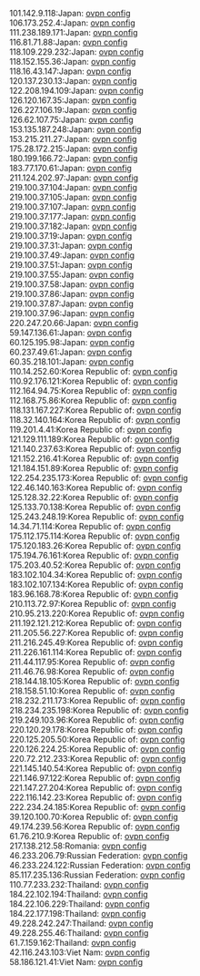 101.142.9.118:Japan: [ovpn config](vpn/101_142_9_118.ovpn)  
106.173.252.4:Japan: [ovpn config](vpn/106_173_252_4.ovpn)  
111.238.189.171:Japan: [ovpn config](vpn/111_238_189_171.ovpn)  
116.81.71.88:Japan: [ovpn config](vpn/116_81_71_88.ovpn)  
118.109.229.232:Japan: [ovpn config](vpn/118_109_229_232.ovpn)  
118.152.155.36:Japan: [ovpn config](vpn/118_152_155_36.ovpn)  
118.16.43.147:Japan: [ovpn config](vpn/118_16_43_147.ovpn)  
120.137.230.13:Japan: [ovpn config](vpn/120_137_230_13.ovpn)  
122.208.194.109:Japan: [ovpn config](vpn/122_208_194_109.ovpn)  
126.120.167.35:Japan: [ovpn config](vpn/126_120_167_35.ovpn)  
126.227.106.19:Japan: [ovpn config](vpn/126_227_106_19.ovpn)  
126.62.107.75:Japan: [ovpn config](vpn/126_62_107_75.ovpn)  
153.135.187.248:Japan: [ovpn config](vpn/153_135_187_248.ovpn)  
153.215.211.27:Japan: [ovpn config](vpn/153_215_211_27.ovpn)  
175.28.172.215:Japan: [ovpn config](vpn/175_28_172_215.ovpn)  
180.199.166.72:Japan: [ovpn config](vpn/180_199_166_72.ovpn)  
183.77.170.61:Japan: [ovpn config](vpn/183_77_170_61.ovpn)  
211.124.202.97:Japan: [ovpn config](vpn/211_124_202_97.ovpn)  
219.100.37.104:Japan: [ovpn config](vpn/219_100_37_104.ovpn)  
219.100.37.105:Japan: [ovpn config](vpn/219_100_37_105.ovpn)  
219.100.37.107:Japan: [ovpn config](vpn/219_100_37_107.ovpn)  
219.100.37.177:Japan: [ovpn config](vpn/219_100_37_177.ovpn)  
219.100.37.182:Japan: [ovpn config](vpn/219_100_37_182.ovpn)  
219.100.37.19:Japan: [ovpn config](vpn/219_100_37_19.ovpn)  
219.100.37.31:Japan: [ovpn config](vpn/219_100_37_31.ovpn)  
219.100.37.49:Japan: [ovpn config](vpn/219_100_37_49.ovpn)  
219.100.37.51:Japan: [ovpn config](vpn/219_100_37_51.ovpn)  
219.100.37.55:Japan: [ovpn config](vpn/219_100_37_55.ovpn)  
219.100.37.58:Japan: [ovpn config](vpn/219_100_37_58.ovpn)  
219.100.37.86:Japan: [ovpn config](vpn/219_100_37_86.ovpn)  
219.100.37.87:Japan: [ovpn config](vpn/219_100_37_87.ovpn)  
219.100.37.96:Japan: [ovpn config](vpn/219_100_37_96.ovpn)  
220.247.20.66:Japan: [ovpn config](vpn/220_247_20_66.ovpn)  
59.147.136.61:Japan: [ovpn config](vpn/59_147_136_61.ovpn)  
60.125.195.98:Japan: [ovpn config](vpn/60_125_195_98.ovpn)  
60.237.49.61:Japan: [ovpn config](vpn/60_237_49_61.ovpn)  
60.35.218.101:Japan: [ovpn config](vpn/60_35_218_101.ovpn)  
110.14.252.60:Korea Republic of: [ovpn config](vpn/110_14_252_60.ovpn)  
110.92.176.121:Korea Republic of: [ovpn config](vpn/110_92_176_121.ovpn)  
112.164.94.75:Korea Republic of: [ovpn config](vpn/112_164_94_75.ovpn)  
112.168.75.86:Korea Republic of: [ovpn config](vpn/112_168_75_86.ovpn)  
118.131.167.227:Korea Republic of: [ovpn config](vpn/118_131_167_227.ovpn)  
118.32.140.164:Korea Republic of: [ovpn config](vpn/118_32_140_164.ovpn)  
119.201.4.41:Korea Republic of: [ovpn config](vpn/119_201_4_41.ovpn)  
121.129.111.189:Korea Republic of: [ovpn config](vpn/121_129_111_189.ovpn)  
121.140.237.63:Korea Republic of: [ovpn config](vpn/121_140_237_63.ovpn)  
121.152.216.41:Korea Republic of: [ovpn config](vpn/121_152_216_41.ovpn)  
121.184.151.89:Korea Republic of: [ovpn config](vpn/121_184_151_89.ovpn)  
122.254.235.173:Korea Republic of: [ovpn config](vpn/122_254_235_173.ovpn)  
122.46.140.163:Korea Republic of: [ovpn config](vpn/122_46_140_163.ovpn)  
125.128.32.22:Korea Republic of: [ovpn config](vpn/125_128_32_22.ovpn)  
125.133.70.138:Korea Republic of: [ovpn config](vpn/125_133_70_138.ovpn)  
125.243.248.19:Korea Republic of: [ovpn config](vpn/125_243_248_19.ovpn)  
14.34.71.114:Korea Republic of: [ovpn config](vpn/14_34_71_114.ovpn)  
175.112.175.114:Korea Republic of: [ovpn config](vpn/175_112_175_114.ovpn)  
175.120.183.26:Korea Republic of: [ovpn config](vpn/175_120_183_26.ovpn)  
175.194.76.161:Korea Republic of: [ovpn config](vpn/175_194_76_161.ovpn)  
175.203.40.52:Korea Republic of: [ovpn config](vpn/175_203_40_52.ovpn)  
183.102.104.34:Korea Republic of: [ovpn config](vpn/183_102_104_34.ovpn)  
183.102.107.134:Korea Republic of: [ovpn config](vpn/183_102_107_134.ovpn)  
183.96.168.78:Korea Republic of: [ovpn config](vpn/183_96_168_78.ovpn)  
210.113.72.97:Korea Republic of: [ovpn config](vpn/210_113_72_97.ovpn)  
210.95.213.220:Korea Republic of: [ovpn config](vpn/210_95_213_220.ovpn)  
211.192.121.212:Korea Republic of: [ovpn config](vpn/211_192_121_212.ovpn)  
211.205.56.227:Korea Republic of: [ovpn config](vpn/211_205_56_227.ovpn)  
211.216.245.49:Korea Republic of: [ovpn config](vpn/211_216_245_49.ovpn)  
211.226.161.114:Korea Republic of: [ovpn config](vpn/211_226_161_114.ovpn)  
211.44.117.95:Korea Republic of: [ovpn config](vpn/211_44_117_95.ovpn)  
211.46.76.98:Korea Republic of: [ovpn config](vpn/211_46_76_98.ovpn)  
218.144.18.105:Korea Republic of: [ovpn config](vpn/218_144_18_105.ovpn)  
218.158.51.10:Korea Republic of: [ovpn config](vpn/218_158_51_10.ovpn)  
218.232.211.173:Korea Republic of: [ovpn config](vpn/218_232_211_173.ovpn)  
218.234.235.198:Korea Republic of: [ovpn config](vpn/218_234_235_198.ovpn)  
219.249.103.96:Korea Republic of: [ovpn config](vpn/219_249_103_96.ovpn)  
220.120.29.178:Korea Republic of: [ovpn config](vpn/220_120_29_178.ovpn)  
220.125.205.50:Korea Republic of: [ovpn config](vpn/220_125_205_50.ovpn)  
220.126.224.25:Korea Republic of: [ovpn config](vpn/220_126_224_25.ovpn)  
220.72.212.233:Korea Republic of: [ovpn config](vpn/220_72_212_233.ovpn)  
221.145.140.54:Korea Republic of: [ovpn config](vpn/221_145_140_54.ovpn)  
221.146.97.122:Korea Republic of: [ovpn config](vpn/221_146_97_122.ovpn)  
221.147.27.204:Korea Republic of: [ovpn config](vpn/221_147_27_204.ovpn)  
222.116.142.23:Korea Republic of: [ovpn config](vpn/222_116_142_23.ovpn)  
222.234.24.185:Korea Republic of: [ovpn config](vpn/222_234_24_185.ovpn)  
39.120.100.70:Korea Republic of: [ovpn config](vpn/39_120_100_70.ovpn)  
49.174.239.56:Korea Republic of: [ovpn config](vpn/49_174_239_56.ovpn)  
61.76.210.9:Korea Republic of: [ovpn config](vpn/61_76_210_9.ovpn)  
217.138.212.58:Romania: [ovpn config](vpn/217_138_212_58.ovpn)  
46.233.206.79:Russian Federation: [ovpn config](vpn/46_233_206_79.ovpn)  
46.233.224.122:Russian Federation: [ovpn config](vpn/46_233_224_122.ovpn)  
85.117.235.136:Russian Federation: [ovpn config](vpn/85_117_235_136.ovpn)  
110.77.233.232:Thailand: [ovpn config](vpn/110_77_233_232.ovpn)  
184.22.102.194:Thailand: [ovpn config](vpn/184_22_102_194.ovpn)  
184.22.106.229:Thailand: [ovpn config](vpn/184_22_106_229.ovpn)  
184.22.177.198:Thailand: [ovpn config](vpn/184_22_177_198.ovpn)  
49.228.242.247:Thailand: [ovpn config](vpn/49_228_242_247.ovpn)  
49.228.255.46:Thailand: [ovpn config](vpn/49_228_255_46.ovpn)  
61.7.159.162:Thailand: [ovpn config](vpn/61_7_159_162.ovpn)  
42.116.243.103:Viet Nam: [ovpn config](vpn/42_116_243_103.ovpn)  
58.186.121.41:Viet Nam: [ovpn config](vpn/58_186_121_41.ovpn)  
